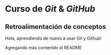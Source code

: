 # Curso de _Git_ & _GitHub_

## Retroalimentación de conceptos

Hola, aprendiendo de nuevo a usar Git y Github!

Agregando más contenido al README